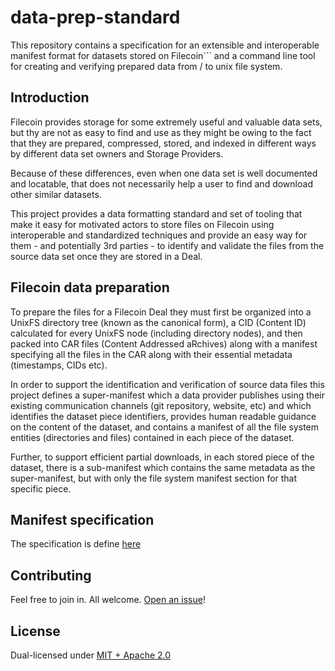 # data-prep-standard

This repository contains a specification for an extensible and interoperable manifest format for datasets stored on Filecoin```
and a command line tool for creating and verifying prepared data from / to unix file system.

## Introduction

Filecoin provides storage for some extremely useful and valuable data sets, but thy are not as easy to find and use as they might be owing to the fact that they are prepared, compressed, stored, and indexed in different ways by different data set owners and Storage Providers.

Because of these differences, even when one data set is well documented and locatable, that does not necessarily help a user to find and download other similar datasets.

This project provides a data formatting standard and set of tooling that make it
easy for motivated actors to store files on Filecoin using interoperable and standardized
techniques and provide an easy way for them - and potentially 3rd parties - to identify
and validate the files from the source data set once they are stored in a Deal.

## Filecoin data preparation

To prepare the files for a Filecoin Deal they must first be organized into a UnixFS directory
tree (known as the canonical form), a CID (Content ID) calculated for every UnixFS node
(including directory nodes), and then packed into CAR files (Content Addressed aRchives)
along with a manifest specifying all the files in the CAR along with their essential metadata
(timestamps, CIDs etc).

In order to support the identification and verification of source data files this project
defines a super-manifest which a data provider publishes using their existing communication
channels (git repository, website, etc) and which identifies the dataset piece identifiers,
provides human readable guidance on the content of the dataset, and contains a manifest of
all the file system entities (directories and files) contained in each piece of the dataset.

Further, to support efficient partial downloads, in each stored piece of the dataset, there is a sub-manifest which contains the
same metadata as the super-manifest, but with only the file system manifest section for that
specific piece.

## Manifest specification

The specification is define [here](./specification/README.md)

## Contributing

Feel free to join in. All welcome. [Open an issue](https://github.com/fidlabs/data-prep-standard/issues)!

## License

Dual-licensed under [MIT + Apache 2.0](https://github.com/...)